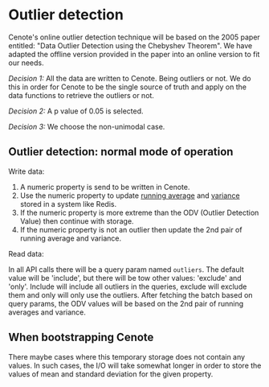 # Outlier detection

Cenote's online outlier detection technique will be based on the 2005 paper entitled: "Data Outlier Detection using the Chebyshev Theorem". We have adapted the offline version provided in the paper into an online version to fit our needs. 

*Decision 1:* All the data are written to Cenote. Being outliers or not. We do this in order for Cenote to be the single source of truth and apply on the data functions to retrieve the outliers or not.

*Decision 2:* A p value of 0.05 is selected.

*Decision 3:* We choose the non-unimodal case.

## Outlier detection: normal mode of operation

Write data:

  1. A numeric property is send to be written in Cenote.
  2. Use the numeric property to update [running average](https://stackoverflow.com/questions/12636613/how-to-calculate-moving-average-without-keeping-the-count-and-data-total) and [variance](https://en.wikipedia.org/wiki/Algorithms_for_calculating_variance#Welford's_online_algorithm) stored in a system like Redis.
  3. If the numeric property is more extreme than the ODV (Outlier Detection Value) then continue with storage.
  4. If the numeric property is not an outlier then update the 2nd pair of running average and variance.

Read data:

In all API calls there will be a query param named `outliers`. The default value will be 'include', but there will be tow other values: 'exclude' and 'only'. Include will include all outliers in the queries, exclude will exclude them and only will only use the outliers. After fetching the batch based on query params, the ODV values will be based on the 2nd pair of running averages and variance.

## When bootstrapping Cenote

There maybe cases where this temporary storage does not contain any values. In such cases, the I/O will take somewhat longer in order to store the values of mean and standard deviation for the given property.
